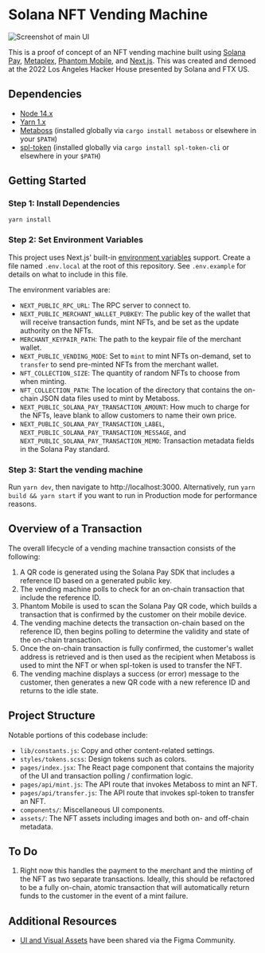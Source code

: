 # Solana NFT Vending Machine

![Screenshot of main UI](/public/images/readme-screenshot.jpg)

This is a proof of concept of an NFT vending machine built using [Solana Pay](https://solanapay.com), [Metaplex](https://www.metaplex.com), [Phantom Mobile](https://phantom.app), and [Next.js](https://nextjs.org). This was created and demoed at the 2022 Los Angeles Hacker House presented by Solana and FTX US.

## Dependencies

- [Node 14.x](https://nodejs.org)
- [Yarn 1.x](https://yarnpkg.com)
- [Metaboss](https://metaboss.rs) (installed globally via `cargo install metaboss` or elsewhere in your `$PATH`)
- [spl-token](https://spl.solana.com/token#setup) (installed globally via `cargo install spl-token-cli` or elsewhere in your `$PATH`)

## Getting Started

### Step 1: Install Dependencies

`yarn install`

### Step 2: Set Environment Variables

This project uses Next.js' built-in [environment variables](https://nextjs.org/docs/basic-features/environment-variables) support. Create a file named `.env.local` at the root of this repository. See `.env.example` for details on what to include in this file.

The environment variables are:

- `NEXT_PUBLIC_RPC_URL`: The RPC server to connect to.
- `NEXT_PUBLIC_MERCHANT_WALLET_PUBKEY`: The public key of the wallet that will receive transaction funds, mint NFTs, and be set as the update authority on the NFTs.
- `MERCHANT_KEYPAIR_PATH`: The path to the keypair file of the merchant wallet.
- `NEXT_PUBLIC_VENDING_MODE`: Set to `mint` to mint NFTs on-demand, set to `transfer` to send pre-minted NFTs from the merchant wallet.
- `NFT_COLLECTION_SIZE`: The quantity of random NFTs to choose from when minting.
- `NFT_COLLECTION_PATH`: The location of the directory that contains the on-chain JSON data files used to mint by Metaboss.
- `NEXT_PUBLIC_SOLANA_PAY_TRANSACTION_AMOUNT`: How much to charge for the NFTs, leave blank to allow customers to name their own price.
- `NEXT_PUBLIC_SOLANA_PAY_TRANSACTION_LABEL`, `NEXT_PUBLIC_SOLANA_PAY_TRANSACTION_MESSAGE`, and `NEXT_PUBLIC_SOLANA_PAY_TRANSACTION_MEMO`: Transaction metadata fields in the Solana Pay standard.

### Step 3: Start the vending machine

Run `yarn dev`, then navigate to http://localhost:3000. Alternatively, run `yarn build && yarn start` if you want to run in Production mode for performance reasons.

## Overview of a Transaction

The overall lifecycle of a vending machine transaction consists of the following:

1. A QR code is generated using the Solana Pay SDK that includes a reference ID based on a generated public key.
2. The vending machine polls to check for an on-chain transaction that include the reference ID.
3. Phantom Mobile is used to scan the Solana Pay QR code, which builds a transaction that is confirmed by the customer on their mobile device.
4. The vending machine detects the transaction on-chain based on the reference ID, then begins polling to determine the validity and state of the on-chain transaction.
5. Once the on-chain transaction is fully confirmed, the customer's wallet address is retrieved and is then used as the recipient when Metaboss is used to mint the NFT or when spl-token is used to transfer the NFT.
6. The vending machine displays a success (or error) message to the customer, then generates a new QR code with a new reference ID and returns to the idle state.

## Project Structure

Notable portions of this codebase include:

- `lib/constants.js`: Copy and other content-related settings.
- `styles/tokens.scss`: Design tokens such as colors.
- `pages/index.jsx`: The React page component that contains the majority of the UI and transaction polling / confirmation logic.
- `pages/api/mint.js`: The API route that invokes Metaboss to mint an NFT.
- `pages/api/transfer.js`: The API route that invokes spl-token to transfer an NFT.
- `components/`: Miscellaneous UI components.
- `assets/`: The NFT assets including images and both on- and off-chain metadata.

## To Do

1. Right now this handles the payment to the merchant and the minting of the NFT as two separate transactions. Ideally, this should be refactored to be a fully on-chain, atomic transaction that will automatically return funds to the customer in the event of a mint failure.

## Additional Resources

- [UI and Visual Assets](https://www.figma.com/community/file/1074430867825946277/NFT-Vending-Machine) have been shared via the Figma Community.
